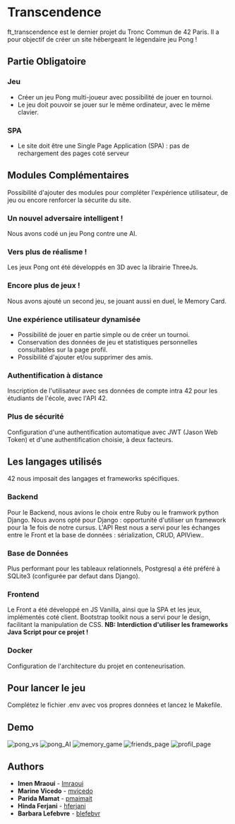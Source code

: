 # Transcendence
ft_transcendence est le dernier projet du Tronc Commun de 42 Paris.
Il a pour objectif de créer un site hébergeant le légendaire jeu Pong !

## Partie Obligatoire
### Jeu
- Créer un jeu Pong multi-joueur avec possibilité de jouer en tournoi.
- Le jeu doit pouvoir se jouer sur le même ordinateur, avec le même clavier. 

### SPA
- Le site doit être une Single Page Application (SPA) : pas de rechargement des pages coté serveur

## Modules Complémentaires
Possibilité d'ajouter des modules pour compléter l'expérience utilisateur, de jeu ou encore renforcer la sécurite du site.

### Un nouvel adversaire intelligent !
Nous avons codé un jeu Pong contre une AI.

### Vers plus de réalisme !
Les jeux Pong ont été développés en 3D avec la librairie ThreeJs.

### Encore plus de jeux !
Nous avons ajouté un second jeu, se jouant aussi en duel, le Memory Card.

### Une expérience utilisateur dynamisée
- Possibilité de jouer en partie simple ou de créer un tournoi.
- Conservation des données de jeu et statistiques personnelles consultables sur la page profil.
- Possibilité d'ajouter et/ou supprimer des amis.

### Authentification à distance
Inscription de l'utilisateur avec ses données de compte intra 42 pour les étudiants de l'école, avec l'API 42.

### Plus de sécurité
Configuration d'une authentification automatique avec JWT (Jason Web Token) et d'une authentification choisie, à deux facteurs. 

## Les langages utilisés
42 nous imposait des langages et frameworks spécifiques.

### Backend
Pour le Backend, nous avions le choix entre Ruby ou le framwork python Django.
Nous avons opté pour Django : opportunité d'utiliser un framework pour la 1e fois de notre cursus.
L'API Rest nous a servi pour les échanges entre le Front et la base de données : sérialization, CRUD, APIView..

### Base de Données
Plus performant pour les tableaux relationnels, Postgresql a été préféré à SQLite3 (configurée par defaut dans Django).

### Frontend
Le Front a été développé en JS Vanilla, ainsi que la SPA et les jeux, implémentés coté client.
Bootstrap toolkit nous a servi pour le design, facilitant la manipulation de CSS. 
**NB: Interdiction d'utiliser les frameworks Java Script pour ce projet !**

### Docker
Configuration de l'architecture du projet en conteneurisation.

## Pour lancer le jeu
Complétez le fichier .env avec vos propres données et lancez le Makefile.

## Demo
![pong_vs](https://github.com/user-attachments/assets/f2ab458e-11a3-47df-bf50-c9bd252bc124)
![pong_AI](https://github.com/user-attachments/assets/bc058aa3-4b17-4468-bbc5-0665dc083237)
![memory_game](https://github.com/user-attachments/assets/f3b60faa-eded-4826-ada3-7b8a47e3f98c)
![friends_page](https://github.com/user-attachments/assets/8aebea38-a08f-47f7-9c63-5967fbb97c71)
![profil_page](https://github.com/user-attachments/assets/6da47fc1-65e4-4e4a-8aef-e3e8901d2056)

## Authors

* **Imen Mraoui** - [Imraoui](https://github.com/imenecole42)
* **Marine Vicedo** - [mvicedo](https://github.com/marine-vicedo)
* **Parida Mamat** - [pmaimait](https://github.com/paridaMamat)
* **Hinda Ferjani** - [hferjani](https://github.com/madamehinda)
* **Barbara Lefebvre** - [blefebvr](https://github.com/Barbara-LBV)

